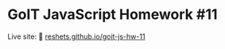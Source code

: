 # GoIT JavaScript Homework #11

Live site: 🔗 [reshets.github.io/goit-js-hw-11](https://reshets.github.io/goit-js-hw-11/)
